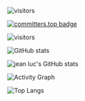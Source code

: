 </p>

![visitors](https://visitor-badge.glitch.me/badge?page_id=BabiMumba.BabiMumba)

[![committers.top badge](https://user-badge.committers.top/congo_private/jeanluckawel.svg)](https://user-badge.committers.top/congo_private/jeanluckawel)

![visitors](https://visitor-badge.glitch.me/badge?page_id=BabiMumba.BabiMumba)




![GitHub stats](https://github-readme-stats.vercel.app/api?username=jeanluckawel&count_private=true&theme=material-palenight&&include_all_commits=true&hide_border=true)



![jean luc's GitHub stats](https://github-readme-streak-stats.herokuapp.com/?user=jeanluckawel&theme=material-palenight&hide_border=true&count_private=true)


![Activity Graph](https://activity-graph.herokuapp.com/graph?username=jeanluckawel&theme=material-palenight)

![Top Langs](https://github-readme-stats.vercel.app/api/top-langs/?username=jeanluckawel&hide_border=true&layout=compact&count_private=true&theme=material-palenight)
